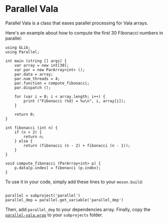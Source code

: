 # Parallel Vala

Parallel Vala is a class that eases parallel processing for Vala arrays.

Here's an example about how to compute the first 30 Fibonacci numbers in parallel:

``` vala
using GLib;
using Parallel;

int main (string [] args) {
	var array = new int[30];
	var par = new ParArray<int> ();
	par.data = array;
	par.num_threads = 4;
	par.function = compute_fibonacci;
	par.dispatch ();

	for (var i = 0; i < array.length; i++) {
		print ("Fibonacci (%d) = %u\n", i, array[i]);
	}

	return 0;
}

int fibonacci (int n) {
	if (n < 2) {
		return n;
	} else {
		return (fibonacci (n - 2) + fibonacci (n - 1));
	}
}

void compute_fibonacci (ParArray<int> p) {
	p.data[p.index] = fibonacci (p.index);
}
```

To use it in your code, simply add these lines to your `meson.build`:

``` meson

parallel = subproject('parallel')
parallel_dep = parallel.get_variable('parallel_dep')
```

Then, add `parallel_dep` to your dependencies array.
Finally, copy the [`parallel-vala.wrap`][wrap] to your `subprojects` folder.

[wrap]:https://raw.githubusercontent.com/arrufat/parallel-vala/master/parallel-vala.wrap
